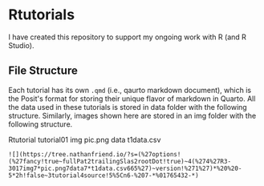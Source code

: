 # Rtutorials

I have created this repository to support my ongoing work with R (and R Studio).

## File Structure

Each tutorial has its own `.qmd` (i.e., qaurto markdown document), which is the Posit's format for storing their unique flavor of markdown in Quarto. All the data used in these tutorials is stored in data folder with the following structure. Similarly, images shown here are stored in an img folder with the following structure.

Rtutorial
  tutorial01
    img
      pic.png
    data
      t1data.csv
      
    ![](https://tree.nathanfriend.io/?s=(%27options!(%27fancy!true~fullPat2trailingSlas2rootDot!true)~4(%274%27R3-3017img7*pic.png7data7*t1data.csv665%27)~version!%271%27)*%20%20-5*2h!false~3tutorial4source!5%5Cn6-%207-*%01765432-*)
